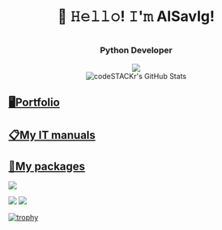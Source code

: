<h1 align="center">👋 𝙷𝚎𝚕𝚕𝚘! 𝙸'𝚖 AlSavIg!<h1>
<h3 align="center">Python Developer</h3>
<p align="center">
 <a href="https://web.telegram.org/k/#@alesavigo"><img src="https://img.shields.io/badge/-Telegram-blue?style=flat&logo=Telegram&logoColor=white" /></a>
 <br>
 <img alt="codeSTACKr's GitHub Stats" src="https://komarev.com/ghpvc/?username=your-github-AlSavIg&color=green" />
</p>
 
 
## [🖥Portfolio](https://github.com/AlSavIg/Portfolio)
## [📋My IT manuals]()
## [📀My packages]()
 
 
![](https://github-profile-summary-cards.vercel.app/api/cards/profile-details?username=AlSavIg&theme=solarized_dark)

![](https://github-profile-summary-cards.vercel.app/api/cards/repos-per-language?username=AlSavIg&theme=solarized_dark)
![](https://github-profile-summary-cards.vercel.app/api/cards/stats?username=AlSavIg&theme=solarized_dark)

[![trophy](https://github-profile-trophy.vercel.app/?username=AlSavIg)](https://github.com/AlSavIg/github-profile-trophy)
